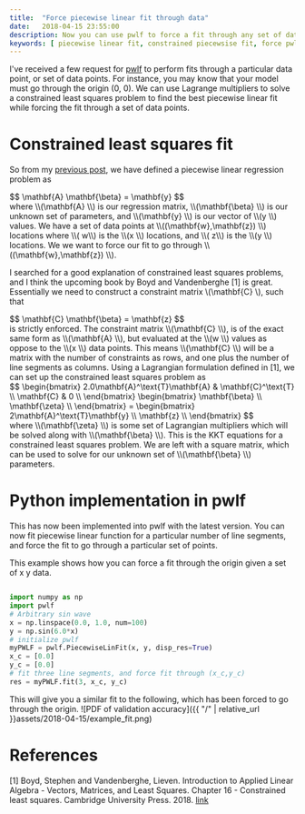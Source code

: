 ```yaml
---
title:  "Force piecewise linear fit through data"
date:   2018-04-15 23:55:00
description: Now you can use pwlf to force a fit through any set of data points! This is done as a constrained least squares problem.
keywords: [ piecewise linear fit, constrained piecewsise fit, force pwlf through origin, Python, pwlf]
---
```


I've received a few request for [pwlf](https://github.com/cjekel/piecewise_linear_fit_py) to perform fits through a particular data point, or set of data points. For instance, you may know that your model must go through the origin (0, 0). We can use Lagrange multipliers to solve a constrained least squares problem to find the best piecewise linear fit while forcing the fit through a set of data points.  

# Constrained least squares fit
So from my [previous post](http://jekel.me/2018/Continous-piecewise-linear-regression/), we have defined a piecewise linear regression problem as
<div>
$$
\mathbf{A} \mathbf{\beta} = \mathbf{y}
$$
</div>
where <span>\\(\mathbf{A} \\)</span> is our regression matrix, <span>\\(\mathbf{\beta} \\)</span> is our unknown set of parameters, and <span>\\(\mathbf{y} \\)</span> is our vector of <span>\\(y \\)</span> values. We have a set of data points at <span>\\((\mathbf{w},\mathbf{z}) \\)</span> locations where <span>\\( w\\)</span> is the <span>\\(x \\)</span> locations, and <span>\\( z\\)</span> is the <span>\\(y \\)</span> locations. We we want to force our fit to go through <span>\\((\mathbf{w},\mathbf{z}) \\)</span>.

I searched for a good explanation of constrained least squares problems, and I think the upcoming book by Boyd and Vandenberghe [1] is great. Essentially we need to construct a constraint matrix <span>\\(\mathbf{C} \\)</span>, such that
<div>
$$
\mathbf{C} \mathbf{\beta} = \mathbf{z}
$$
</div>
is strictly enforced. The constraint matrix <span>\\(\mathbf{C} \\)</span>, is of the exact same form as <span>\\(\mathbf{A} \\)</span>, but evaluated at the <span>\\(w \\)</span> values as oppose to the <span>\\(x \\)</span> data points. This means <span>\\(\mathbf{C} \\)</span> will be a matrix with the number of constraints as rows, and one plus the number of line segments as columns. Using a Lagrangian formulation defined in [1], we can set up the constrained least squares problem as
<div>
$$
\begin{bmatrix}
2.0\mathbf{A}^\text{T}\mathbf{A} & \mathbf{C}^\text{T} \\
\mathbf{C} & 0 \\
\end{bmatrix} \begin{bmatrix}
 \mathbf{\beta} \\
 \mathbf{\zeta} \\
 \end{bmatrix} = \begin{bmatrix}
2\mathbf{A}^\text{T}\mathbf{y} \\
\mathbf{z} \\
\end{bmatrix}
$$
</div>
where <span>\\(\mathbf{\zeta} \\)</span> is some set of Lagrangian multipliers which will be solved along with <span>\\(\mathbf{\beta} \\)</span>. This is the KKT equations for a constrained least squares problem. We are left with a square matrix, which can be used to solve for our unknown set of <span>\\(\mathbf{\beta} \\)</span> parameters.

# Python implementation in pwlf

This has now been implemented into pwlf with the latest version. You can now fit piecewise linear function for a particular number of line segments, and force the fit to go through a particular set of points.

This example shows how you can force a fit through the origin given a set of x y data.
```python

import numpy as np
import pwlf
# Arbitrary sin wave
x = np.linspace(0.0, 1.0, num=100)
y = np.sin(6.0*x)
# initialize pwlf
myPWLF = pwlf.PiecewiseLinFit(x, y, disp_res=True)
x_c = [0.0]
y_c = [0.0]
# fit three line segments, and force fit through (x_c,y_c)
res = myPWLF.fit(3, x_c, y_c)
```

This will give you a similar fit to the following, which has been forced to go through the origin.
![PDF of validation accuracy]({{ "/" | relative_url  }}assets/2018-04-15/example_fit.png)


# References

[1] Boyd, Stephen and Vandenberghe, Lieven. Introduction to Applied Linear Algebra - Vectors, Matrices, and Least Squares. Chapter 16 - Constrained least squares. Cambridge University Press. 2018. [link](https://web.stanford.edu/~boyd/vmls)
